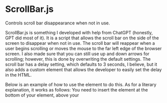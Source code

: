 # ScrollBar.js
Controls scroll bar disappearance when not in use.

ScrollBar.js is something I developed with help from ChatGPT (honestly, GPT did most of it). It is a script that allows the scroll bar on the side of the screen to disappear when not in use. The scroll bar will reappear when a user begins scrolling or moves the mouse to the far left edge of the browser screen. I also made sure that you can still use up and down arrows for scrolling; however, this is done by overwriting the default settings. The scroll bar has a delay setting, which defaults to 3 seconds, I believe, but it also adds a custom element that allows the developer to easily set the delay in the HTML.

Below is an example of how to use the <set-timer> element to do this. As for a literary explanation, it works as follows: You need to insert the <set-timer></set-timer> element at the bottom of your <body> element, above your <script> elements. To change the delay time, you change the sec attribute, <scroll-timer sec="3"></scroll-timer>, which as you can guess, is the number of seconds the scroll bar will remain after an event.

This script will also inject a custom CSS class into the webpage to control the scroll bar, so you need to ensure that you have no other CSS controlling the scroll bar with overflow-y or any other CSS classes with the name .no-scrollbar. The script will also sense if the user is on a mobile device and will not run the scroll bar functions to save processing power when it's not needed.

```html
<!DOCTYPE html>
<html lang="en">
<head>
    <meta charset="UTF-8">
    <meta name="viewport" content="width=device-width, initial-scale=1.0">
    <title>Example</title>
    
</head>
<body>
    <!-- Your webpage content here -->
    
    <!-- Custom element for setting scroll timer -->
    <scrolltimer sec="5"></scrolltimer>
    <script src="scrollbar_v1_4-29-24.js.js"></script>
</body>
</html>
```html
I hope many will find this script useful in their projects, and I trust I won't be too heavily ridiculed for utilizing ChatGPT's in its development.
